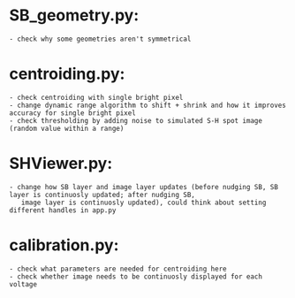 # SB_geometry.py: 
	- check why some geometries aren't symmetrical

# centroiding.py: 
	- check centroiding with single bright pixel
	- change dynamic range algorithm to shift + shrink and how it improves accuracy for single bright pixel
	- check thresholding by adding noise to simulated S-H spot image (random value within a range)

# SHViewer.py:
	- change how SB layer and image layer updates (before nudging SB, SB layer is continuosly updated; after nudging SB, 
	   image layer is continuosly updated), could think about setting different handles in app.py

# calibration.py:
	- check what parameters are needed for centroiding here
	- check whether image needs to be continuosly displayed for each voltage